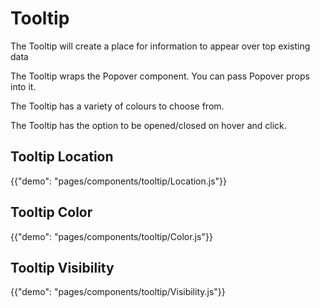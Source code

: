 # Tooltip

<p class="description">The Tooltip will create a place for information to appear over top existing data</p>

The Tooltip wraps the Popover component. You can pass Popover props into it.

The Tooltip has a variety of colours to choose from.

The Tooltip has the option to be opened/closed on hover and click.

## Tooltip Location

{{"demo": "pages/components/tooltip/Location.js"}}

## Tooltip Color

{{"demo": "pages/components/tooltip/Color.js"}}

## Tooltip Visibility

{{"demo": "pages/components/tooltip/Visibility.js"}}
